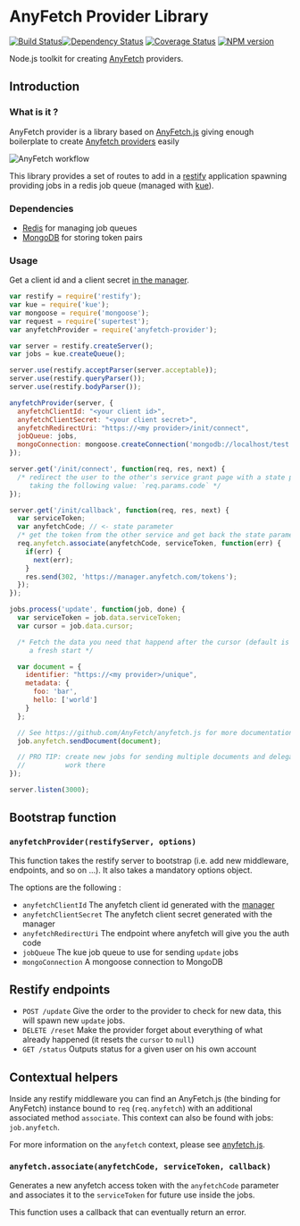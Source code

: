 # AnyFetch Provider Library

[![Build Status](https://travis-ci.org/AnyFetch/anyfetch-provider.js.png?branch=master)](https://travis-ci.org/AnyFetch/anyfetch-provider.js)[![Dependency Status](https://gemnasium.com/AnyFetch/anyfetch-provider.js.png)](https://gemnasium.com/AnyFetch/anyfetch-provider.js)
[![Coverage Status](https://coveralls.io/repos/AnyFetch/anyfetch-provider.js/badge.png?branch=master)](https://coveralls.io/r/AnyFetch/anyfetch-provider.js?branch=master)
[![NPM version](https://badge.fury.io/js/anyfetch-provider.png)](http://badge.fury.io/js/anyfetch-provider)

Node.js toolkit for creating [AnyFetch](http://anyfetch.com) providers.

## Introduction

### What is it ?

AnyFetch provider is a library based on [AnyFetch.js](https://github.com/AnyFetch/anyfetch.js) giving enough boilerplate to create [Anyfetch providers](http://developers.anyfetch.com/#toc_1) easily

![AnyFetch workflow](http://developers.anyfetch.com/images/workflow.png)

This library provides a set of routes to add in a [restify](https://github.com/mcavage/node-restify) application spawning providing jobs in a redis job queue (managed with [kue](https://github.com/LearnBoost/kue)).

### Dependencies

* [Redis](http://redis.io/) for managing job queues
* [MongoDB](http://www.mongodb.org/) for storing token pairs

### Usage

Get a client id and a client secret [in the manager](http://manager.anyfetch.com/clients/new).

```js
var restify = require('restify');
var kue = require('kue');
var mongoose = require('mongoose');
var request = require('supertest');
var anyfetchProvider = require('anyfetch-provider');

var server = restify.createServer();
var jobs = kue.createQueue();

server.use(restify.acceptParser(server.acceptable));
server.use(restify.queryParser());
server.use(restify.bodyParser());

anyfetchProvider(server, {
  anyfetchClientId: "<your client id>",
  anyfetchClientSecret: "<your client secret>",
  anyfetchRedirectUri: "https://<my provider>/init/connect",
  jobQueue: jobs,
  mongoConnection: mongoose.createConnection('mongodb://localhost/test')
});

server.get('/init/connect', function(req, res, next) {
  /* redirect the user to the other's service grant page with a state parameter
     taking the following value: `req.params.code` */
});

server.get('/init/callback', function(req, res, next) {
  var serviceToken;
  var anyfetchCode; // <- state parameter
  /* get the token from the other service and get back the state parameter */
  req.anyfetch.associate(anyfetchCode, serviceToken, function(err) {
    if(err) {
      next(err);
    }
    res.send(302, 'https://manager.anyfetch.com/tokens');
  });
});

jobs.process('update', function(job, done) {
  var serviceToken = job.data.serviceToken;
  var cursor = job.data.cursor;

  /* Fetch the data you need that happend after the cursor (default is null for
     a fresh start */

  var document = {
    identifier: "https://<my provider>/unique",
    metadata: {
      foo: 'bar',
      hello: ['world']
    }
  };

  // See https://github.com/AnyFetch/anyfetch.js for more documentation
  job.anyfetch.sendDocument(document);

  // PRO TIP: create new jobs for sending multiple documents and delegate the
  //          work there
});

server.listen(3000);
```

## Bootstrap function

### `anyfetchProvider(restifyServer, options)`

This function takes the restify server to bootstrap (i.e. add new middleware, endpoints, and so on ...). It also takes a mandatory options object.

The options are the following :

* `anyfetchClientId` The anyfetch client id generated with the [manager](https://manager.anyfetch.com)
* `anyfetchClientSecret` The anyfetch client secret generated with the manager
* `anyfetchRedirectUri` The endpoint where anyfetch will give you the auth code
* `jobQueue` The kue job queue to use for sending `update` jobs
* `mongoConnection` A mongoose connection to MongoDB

## Restify endpoints

* `POST /update` Give the order to the provider to check for new data, this will spawn new `update` jobs.
* `DELETE /reset` Make the provider forget about everything of what already happened (it resets the `cursor` to `null`)
* `GET /status` Outputs status for a given user on his own account

## Contextual helpers

Inside any restify middleware you can find an AnyFetch.js (the binding for AnyFetch) instance bound to `req` (`req.anyfetch`) with an additional associated method `associate`. This context can also be found with jobs: `job.anyfetch`.

For more information on the `anyfetch` context, please see [anyfetch.js](https://github.com/AnyFetch/anyfetch.js).

### `anyfetch.associate(anyfetchCode, serviceToken, callback)`

Generates a new anyfetch access token with the `anyfetchCode` parameter and associates it to the `serviceToken` for future use inside the jobs.

This function uses a callback that can eventually return an error.
